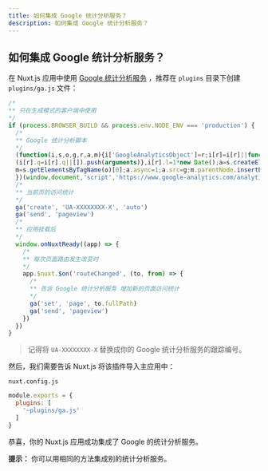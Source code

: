 ```yaml
---
title: 如何集成 Google 统计分析服务？
description: 如何集成 Google 统计分析服务？
---
```


## 如何集成 Google 统计分析服务？

在 Nuxt.js 应用中使用 [Google 统计分析服务](https://analytics.google.com/analytics/web/) ，推荐在 `plugins` 目录下创建 `plugins/ga.js` 文件：

```js
/*
** 只在生成模式的客户端中使用
*/
if (process.BROWSER_BUILD && process.env.NODE_ENV === 'production') {
  /*
  ** Google 统计分析脚本
  */
  (function(i,s,o,g,r,a,m){i['GoogleAnalyticsObject']=r;i[r]=i[r]||function(){
  (i[r].q=i[r].q||[]).push(arguments)},i[r].l=1*new Date();a=s.createElement(o),
  m=s.getElementsByTagName(o)[0];a.async=1;a.src=g;m.parentNode.insertBefore(a,m)
  })(window,document,'script','https://www.google-analytics.com/analytics.js','ga');
  /*
  ** 当前页的访问统计
  */
  ga('create', 'UA-XXXXXXXX-X', 'auto')
  ga('send', 'pageview')
  /*
  ** 应用挂载后
  */
  window.onNuxtReady((app) => {
    /*
    ** 每次页面路由发生改变时
    */
    app.$nuxt.$on('routeChanged', (to, from) => {
      /*
      ** 告诉 Google 统计分析服务 增加新的页面访问统计
      */
      ga('set', 'page', to.fullPath)
      ga('send', 'pageview')
    })
  })
}
```

> 记得将 `UA-XXXXXXXX-X` 替换成你的 Google 统计分析服务的跟踪编号。

然后，我们需要告诉 Nuxt.js 将该插件导入主应用中：

`nuxt.config.js`
```js
module.exports = {
  plugins: [
    '~plugins/ga.js'
  ]
}
```

恭喜，你的 Nuxt.js 应用成功集成了 Google 的统计分析服务。

<p class="Alert Alert--nuxt-green"><b>提示：</b> 你可以用相同的方法集成别的统计分析服务。</p>

